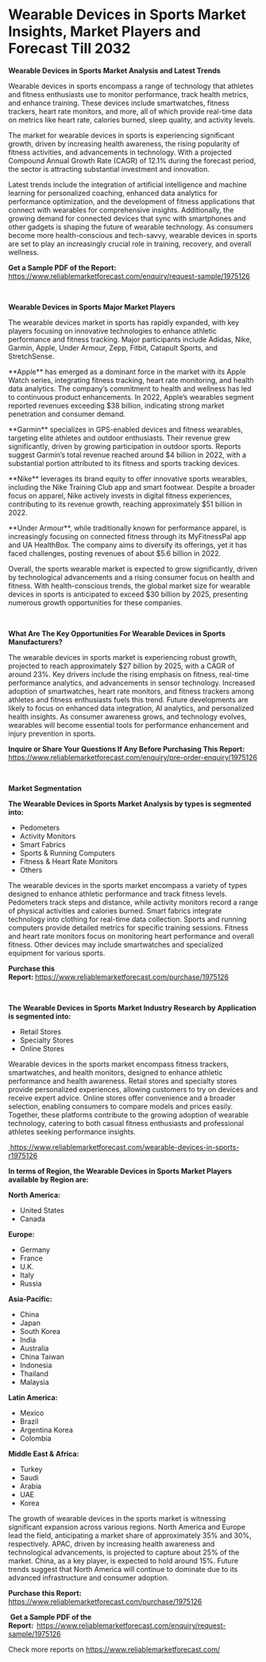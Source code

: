 <p><h1>Wearable Devices in Sports Market Insights, Market Players and Forecast Till 2032</h1></p><p><strong>Wearable Devices in Sports Market Analysis and Latest Trends</strong></p>
<p><p>Wearable devices in sports encompass a range of technology that athletes and fitness enthusiasts use to monitor performance, track health metrics, and enhance training. These devices include smartwatches, fitness trackers, heart rate monitors, and more, all of which provide real-time data on metrics like heart rate, calories burned, sleep quality, and activity levels. </p><p>The market for wearable devices in sports is experiencing significant growth, driven by increasing health awareness, the rising popularity of fitness activities, and advancements in technology. With a projected Compound Annual Growth Rate (CAGR) of 12.1% during the forecast period, the sector is attracting substantial investment and innovation. </p><p>Latest trends include the integration of artificial intelligence and machine learning for personalized coaching, enhanced data analytics for performance optimization, and the development of fitness applications that connect with wearables for comprehensive insights. Additionally, the growing demand for connected devices that sync with smartphones and other gadgets is shaping the future of wearable technology. As consumers become more health-conscious and tech-savvy, wearable devices in sports are set to play an increasingly crucial role in training, recovery, and overall wellness.</p></p>
<p><strong>Get a Sample PDF of the Report:&nbsp;</strong> <a href="https://www.reliablemarketforecast.com/enquiry/request-sample/1975126?utm_campaign=2145&utm_medium=2&utm_source=Github&utm_content=ia&utm_term=08022025&utm_id=wearable-devices-in-sports">https://www.reliablemarketforecast.com/enquiry/request-sample/1975126</a></p>
<p>&nbsp;</p>
<p><strong>Wearable Devices in Sports Major Market Players</strong></p>
<p><p>The wearable devices market in sports has rapidly expanded, with key players focusing on innovative technologies to enhance athletic performance and fitness tracking. Major participants include Adidas, Nike, Garmin, Apple, Under Armour, Zepp, Fitbit, Catapult Sports, and StretchSense.</p><p>**Apple** has emerged as a dominant force in the market with its Apple Watch series, integrating fitness tracking, heart rate monitoring, and health data analytics. The company’s commitment to health and wellness has led to continuous product enhancements. In 2022, Apple’s wearables segment reported revenues exceeding $38 billion, indicating strong market penetration and consumer demand. </p><p>**Garmin** specializes in GPS-enabled devices and fitness wearables, targeting elite athletes and outdoor enthusiasts. Their revenue grew significantly, driven by growing participation in outdoor sports. Reports suggest Garmin’s total revenue reached around $4 billion in 2022, with a substantial portion attributed to its fitness and sports tracking devices.</p><p>**Nike** leverages its brand equity to offer innovative sports wearables, including the Nike Training Club app and smart footwear. Despite a broader focus on apparel, Nike actively invests in digital fitness experiences, contributing to its revenue growth, reaching approximately $51 billion in 2022. </p><p>**Under Armour**, while traditionally known for performance apparel, is increasingly focusing on connected fitness through its MyFitnessPal app and UA HealthBox. The company aims to diversify its offerings, yet it has faced challenges, posting revenues of about $5.6 billion in 2022. </p><p>Overall, the sports wearable market is expected to grow significantly, driven by technological advancements and a rising consumer focus on health and fitness. With health-conscious trends, the global market size for wearable devices in sports is anticipated to exceed $30 billion by 2025, presenting numerous growth opportunities for these companies.</p></p>
<p>&nbsp;</p>
<p><strong>What Are The Key Opportunities For Wearable Devices in Sports Manufacturers?</strong></p>
<p><p>The wearable devices in sports market is experiencing robust growth, projected to reach approximately $27 billion by 2025, with a CAGR of around 23%. Key drivers include the rising emphasis on fitness, real-time performance analytics, and advancements in sensor technology. Increased adoption of smartwatches, heart rate monitors, and fitness trackers among athletes and fitness enthusiasts fuels this trend. Future developments are likely to focus on enhanced data integration, AI analytics, and personalized health insights. As consumer awareness grows, and technology evolves, wearables will become essential tools for performance enhancement and injury prevention in sports.</p></p>
<p><strong>Inquire or Share Your Questions If Any Before Purchasing This Report:</strong> <a href="https://www.reliablemarketforecast.com/enquiry/pre-order-enquiry/1975126?utm_campaign=2145&utm_medium=2&utm_source=Github&utm_content=ia&utm_term=08022025&utm_id=wearable-devices-in-sports">https://www.reliablemarketforecast.com/enquiry/pre-order-enquiry/1975126</a></p>
<p>&nbsp;</p>
<p><strong>Market Segmentation</strong></p>
<p><strong>The Wearable Devices in Sports Market Analysis by types is segmented into:</strong></p>
<p><ul><li>Pedometers</li><li>Activity Monitors</li><li>Smart Fabrics</li><li>Sports & Running Computers</li><li>Fitness & Heart Rate Monitors</li><li>Others</li></ul></p>
<p><p>The wearable devices in the sports market encompass a variety of types designed to enhance athletic performance and track fitness levels. Pedometers track steps and distance, while activity monitors record a range of physical activities and calories burned. Smart fabrics integrate technology into clothing for real-time data collection. Sports and running computers provide detailed metrics for specific training sessions. Fitness and heart rate monitors focus on monitoring heart performance and overall fitness. Other devices may include smartwatches and specialized equipment for various sports.</p></p>
<p><strong>Purchase this Report:&nbsp;</strong><a href="https://www.reliablemarketforecast.com/purchase/1975126?utm_campaign=2145&utm_medium=2&utm_source=Github&utm_content=ia&utm_term=08022025&utm_id=wearable-devices-in-sports">https://www.reliablemarketforecast.com/purchase/1975126</a></p>
<p>&nbsp;</p>
<p><strong>The Wearable Devices in Sports Market Industry Research by Application is segmented into:</strong></p>
<p><ul><li>Retail Stores</li><li>Specialty Stores</li><li>Online Stores</li></ul></p>
<p><p>Wearable devices in the sports market encompass fitness trackers, smartwatches, and health monitors, designed to enhance athletic performance and health awareness. Retail stores and specialty stores provide personalized experiences, allowing customers to try on devices and receive expert advice. Online stores offer convenience and a broader selection, enabling consumers to compare models and prices easily. Together, these platforms contribute to the growing adoption of wearable technology, catering to both casual fitness enthusiasts and professional athletes seeking performance insights.</p></p>
<p><a href="https://www.reliablemarketforecast.com/wearable-devices-in-sports-r1975126?utm_campaign=2145&utm_medium=2&utm_source=Github&utm_content=ia&utm_term=08022025&utm_id=wearable-devices-in-sports">&nbsp;https://www.reliablemarketforecast.com/wearable-devices-in-sports-r1975126</a></p>
<p><strong>In terms of Region, the Wearable Devices in Sports Market Players available by Region are:</strong></p>
<p>
    <p> <strong> North America: </strong>
        <ul>
            <li>United States</li>
            <li>Canada</li>
        </ul>
        </p> 
    <p> <strong> Europe: </strong>
        <ul>
            <li>Germany</li>
            <li>France</li>
            <li>U.K.</li>
            <li>Italy</li>
            <li>Russia</li>
        </ul>
        </p> 
    <p> <strong> Asia-Pacific: </strong>
        <ul>
            <li>China</li>
            <li>Japan</li>
            <li>South Korea</li>
            <li>India</li>
            <li>Australia</li>
            <li>China Taiwan</li>
            <li>Indonesia</li>
            <li>Thailand</li>
            <li>Malaysia</li>
        </ul>
        </p> 
    <p> <strong> Latin America: </strong>
        <ul>
            <li>Mexico</li>
            <li>Brazil</li>
            <li>Argentina Korea</li>
            <li>Colombia</li>
        </ul>
        </p> 
    <p> <strong> Middle East & Africa: </strong>
        <ul>
            <li>Turkey</li>
            <li>Saudi</li>
            <li>Arabia</li>
            <li>UAE</li>
            <li>Korea</li>
        </ul>
    </p>
    </p>
<p><p>The growth of wearable devices in the sports market is witnessing significant expansion across various regions. North America and Europe lead the field, anticipating a market share of approximately 35% and 30%, respectively. APAC, driven by increasing health awareness and technological advancements, is projected to capture about 25% of the market. China, as a key player, is expected to hold around 15%. Future trends suggest that North America will continue to dominate due to its advanced infrastructure and consumer adoption.</p></p>
<p><strong>Purchase this Report: </strong><a href="https://www.reliablemarketforecast.com/purchase/1975126?utm_campaign=2145&utm_medium=2&utm_source=Github&utm_content=ia&utm_term=08022025&utm_id=wearable-devices-in-sports">https://www.reliablemarketforecast.com/purchase/1975126</a></p>
<p>&nbsp;<strong>Get a Sample PDF of the Report:&nbsp;&nbsp;</strong><a href="https://www.reliablemarketforecast.com/enquiry/request-sample/1975126?utm_campaign=2145&utm_medium=2&utm_source=Github&utm_content=ia&utm_term=08022025&utm_id=wearable-devices-in-sports">https://www.reliablemarketforecast.com/enquiry/request-sample/1975126</a></p>
<p><strong></strong></p>
<p>Check more reports on <a href="https://www.reliablemarketforecast.com/?utm_campaign=2145&utm_medium=2&utm_source=Github&utm_content=ia&utm_term=08022025&utm_id=wearable-devices-in-sports">https://www.reliablemarketforecast.com/</a></p>